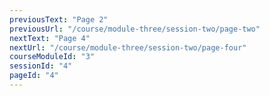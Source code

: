 ```yaml
---
previousText: "Page 2"
previousUrl: "/course/module-three/session-two/page-two"
nextText: "Page 4"
nextUrl: "/course/module-three/session-two/page-four"
courseModuleId: "3"
sessionId: "4"
pageId: "4"
---
```



